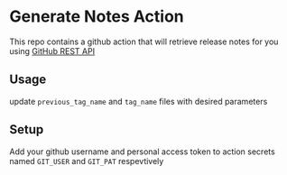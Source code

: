 # Generate Notes Action
This repo contains a github action that will retrieve release notes for you using [GitHub REST API](https://docs.github.com/en/rest/reference/releases#generate-release-notes-content-for-a-release)

## Usage
update `previous_tag_name` and `tag_name` files with desired parameters

## Setup
Add your github username and personal access token to action secrets named `GIT_USER` and `GIT_PAT` respevtively